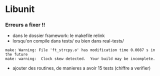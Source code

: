 # Libunit
### Erreurs a fixer !!
- dans le dossier framework: le makefile relink  
- lorsqu'on compile dans tests/ ou bien dans real-tests/  
```
make: Warning: File 'ft_strcpy.o' has modification time 0.0087 s in the future  
make: warning:  Clock skew detected.  Your build may be incomplete.  
```
- ajouter des routines, de manieres a avoir 15 tests (chiffre a verifier)

